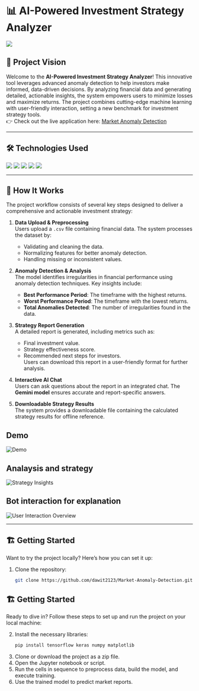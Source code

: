 # 📊 AI-Powered Investment Strategy Analyzer

<img src="https://img.shields.io/badge/-Solo Project-f2336f?&style=for-the-badge&logoColor=white" />

## 🌟 Project Vision

Welcome to the **AI-Powered Investment Strategy Analyzer**! This innovative tool leverages advanced anomaly detection to help investors make informed, data-driven decisions. By analyzing financial data and generating detailed, actionable insights, the system empowers users to minimize losses and maximize returns. The project combines cutting-edge machine learning with user-friendly interaction, setting a new benchmark for investment strategy tools.  
👉 Check out the live application here: [Market Anomaly Detection](https://market-anomaly-detection.streamlit.app/)

---

## 🛠 Technologies Used

<div>  
  <img src="https://img.shields.io/badge/-Python-3776AB?&style=for-the-badge&logo=python&logoColor=white" />  
  <img src="https://img.shields.io/badge/-Pandas-150458?&style=for-the-badge&logo=pandas&logoColor=white" />  
  <img src="https://img.shields.io/badge/-NumPy-013243?&style=for-the-badge&logo=numpy&logoColor=white" />  
  <img src="https://img.shields.io/badge/-Scikit Learn-F7931E?&style=for-the-badge&logo=scikit-learn&logoColor=white" />  
  <img src="https://img.shields.io/badge/-Gemini AI-5C2D91?&style=for-the-badge&logo=azure-devops&logoColor=white" />  
</div>

---

## 🚀 How It Works

The project workflow consists of several key steps designed to deliver a comprehensive and actionable investment strategy:

1. **Data Upload & Preprocessing**  
   Users upload a `.csv` file containing financial data. The system processes the dataset by:

   - Validating and cleaning the data.
   - Normalizing features for better anomaly detection.
   - Handling missing or inconsistent values.

2. **Anomaly Detection & Analysis**  
   The model identifies irregularities in financial performance using anomaly detection techniques. Key insights include:

   - **Best Performance Period**: The timeframe with the highest returns.
   - **Worst Performance Period**: The timeframe with the lowest returns.
   - **Total Anomalies Detected**: The number of irregularities found in the data.

3. **Strategy Report Generation**  
   A detailed report is generated, including metrics such as:

   - Final investment value.
   - Strategy effectiveness score.
   - Recommended next steps for investors.  
     Users can download this report in a user-friendly format for further analysis.

4. **Interactive AI Chat**  
   Users can ask questions about the report in an integrated chat. The **Gemini model** ensures accurate and report-specific answers.

5. **Downloadable Strategy Results**  
   The system provides a downloadable file containing the calculated strategy results for offline reference.

## Demo

![Demo](https://github.com/dawit2123/Market-Anomaly-Detection/blob/main/Demos/ai%20investment%20strategy%20planner.png)

## Analaysis and strategy

![Strategy Insights](https://github.com/dawit2123/Market-Anomaly-Detection/blob/main/Demos/ai%20investment%20strategy%20planner2.png)

## Bot interaction for explanation

![User Interaction Overview](https://github.com/dawit2123/Market-Anomaly-Detection/blob/main/Demos/bot%20response.png)

---

## 🏗 Getting Started

Want to try the project locally? Here’s how you can set it up:

1. Clone the repository:
   ```bash
   git clone https://github.com/dawit2123/Market-Anomaly-Detection.git
   ```

## 🏗 Getting Started

Ready to dive in? Follow these steps to set up and run the project on your local machine:

2. Install the necessary libraries:
   ```bash
   pip install tensorflow keras numpy matplotlib
   ```
3. Clone or download the project as a zip file.
4. Open the Jupyter notebook or script.
5. Run the cells in sequence to preprocess data, build the model, and execute training.
6. Use the trained model to predict market reports.
